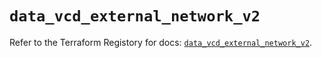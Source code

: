 # `data_vcd_external_network_v2`

Refer to the Terraform Registory for docs: [`data_vcd_external_network_v2`](https://registry.terraform.io/providers/vmware/vcd/3.10.0/docs/data-sources/external_network_v2).
